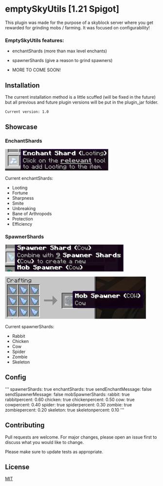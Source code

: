# emptySkyUtils [1.21 Spigot]

This plugin was made for the purpose of a skyblock server where you get rewarded for grinding mobs / farming. It was focused on configurability!

### EmptySkyUtils features:
- enchantShards (more than max level enchants)

- spawnerShards (give a reason to grind spawners)

- MORE TO COME SOON!

## Installation

The current installation method is a little scuffed (will be fixed in the future) but all previous and future plugin versions will be put in the plugin_jar folder.

```bash
Current version: 1.0
```

## Showcase

### EnchantShards
![enchantShard.png](imgs/enchantShard.png)

Current enchantShards:
- Looting
- Fortune
- Sharpness
- Smite
- Unbreaking
- Bane of Arthropods
- Protection
- Efficiency

### SpawnerShards
![spawnerShard.png](imgs/spawnerShard.png)

![spawnerCrafting.png](imgs/spawnerCrafting.png)

Current spawnerShards:
- Rabbit
- Chicken
- Cow
- Spider
- Zombie
- Skeleton

## Config

'''
spawnerShards: true
enchantShards: true
sendEnchantMessage: false
sendSpawnerMessage: false
mobSpawnerShards:
rabbit: true
rabbitpercent: 0.60
chicken: true
chickenpercent: 0.50
cow: true
cowpercent: 0.40
spider: true
spiderpercent: 0.30
zombie: true
zombiepercent: 0.20
skeleton: true
skeletonpercent: 0.10
'''

## Contributing

Pull requests are welcome. For major changes, please open an issue first
to discuss what you would like to change.

Please make sure to update tests as appropriate.

## License

[MIT](https://choosealicense.com/licenses/mit/)